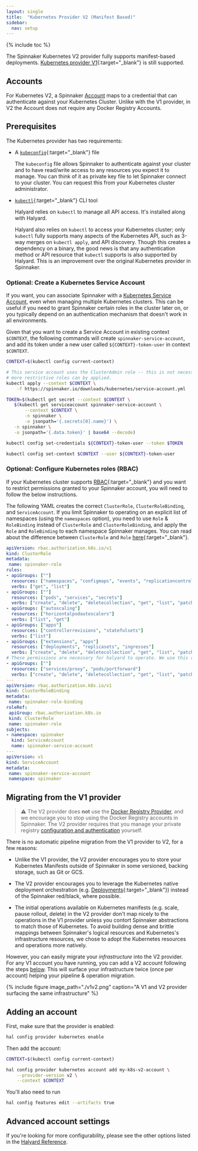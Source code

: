 ```yaml
---
layout: single
title:  "Kubernetes Provider V2 (Manifest Based)"
sidebar:
  nav: setup
---
```



{% include toc %}

The Spinnaker Kubernetes V2 provider fully supports manifest-based deployments.
[Kubernetes provider V1](https://www.spinnaker.io/setup/install/providers/kubernetes/){:target="\_blank"}
is still supported.

## Accounts

For Kubernetes V2, a Spinnaker [Account](/concepts/providers/#accounts) maps to a
credential that can authenticate against your Kubernetes Cluster. Unlike with
the V1 provider, in V2 the Account does not require any Docker Registry
Accounts.

## Prerequisites

The Kubernetes provider has two requirements:

* A [`kubeconfig`](https://kubernetes.io/docs/concepts/configuration/organize-cluster-access-kubeconfig/){:target="\_blank"} file

    The `kubeconfig` file allows Spinnaker to authenticate against your cluster 
    and to have read/write access to any resources you expect it to manage. You
    can think of it as private key file to let Spinnaker connect to your cluster.
    You can request this from your Kubernetes cluster administrator.

* [`kubectl`](https://kubernetes.io/docs/user-guide/kubectl/){:target="\_blank"} CLI tool

    Halyard relies on `kubectl` to manage all API access. It's installed
    along with Halyard.

    Halyard also relies on `kubectl` to access your Kubernetes cluster; only
    `kubectl` fully supports many aspects of the Kubernetes API, such as 3-way
    merges on `kubectl apply`, and API discovery. Though this creates a
    dependency on a binary, the good news is that any authentication method or
    API resource that `kubectl` supports is also supported by Halyard. This
    is an improvement over the original Kubernetes provider in Spinnaker.


<span class="begin-collapsible-section"></span>

### Optional: Create a Kubernetes Service Account

If you want, you can associate Spinnaker with a [Kubernetes Service
Account](https://kubernetes.io/docs/reference/access-authn-authz/service-accounts-admin/),
even when managing multiple Kubernetes clusters. This can be useful if you need
to grant Spinnaker certain roles in the cluster later on, or you typically
depend on an authentication mechanism that doesn't work in all environments.

Given that you want to create a Service Account in existing context `$CONTEXT`,
the following commands will create `spinnaker-service-account`, and add its
token under a new user called `${CONTEXT}-token-user` in context `$CONTEXT`.

```bash
CONTEXT=$(kubectl config current-context)

# This service account uses the ClusterAdmin role -- this is not necessary, 
# more restrictive roles can by applied.
kubectl apply --context $CONTEXT \
    -f https://spinnaker.io/downloads/kubernetes/service-account.yml

TOKEN=$(kubectl get secret --context $CONTEXT \
   $(kubectl get serviceaccount spinnaker-service-account \
       --context $CONTEXT \
       -n spinnaker \
       -o jsonpath='{.secrets[0].name}') \
   -n spinnaker \
   -o jsonpath='{.data.token}' | base64 --decode)

kubectl config set-credentials ${CONTEXT}-token-user --token $TOKEN

kubectl config set-context $CONTEXT --user ${CONTEXT}-token-user
```

<span class="end-collapsible-section"></span>

<span class="begin-collapsible-section"></span>

### Optional: Configure Kubernetes roles (RBAC)

If your Kubernetes cluster supports
[RBAC](https://kubernetes.io/docs/admin/authorization/rbac/){:target="\_blank"}
and you want to restrict permissions granted to your Spinnaker account, you
will need to follow the below instructions.

The following YAML creates the correct `ClusterRole`, `ClusterRoleBinding`, and
`ServiceAccount`. If you limit Spinnaker to operating on an explicit list of
namespaces (using the `namespaces` option), you need to use `Role` &
`RoleBinding` instead of `ClusterRole` and `ClusterRoleBinding`, and apply the
`Role` and `RoleBinding` to each namespace Spinnaker manages. You can read
about the difference between `ClusterRole` and `Role`
[here](https://kubernetes.io/docs/admin/authorization/rbac/#rolebinding-and-clusterrolebinding){:target="\_blank"}.

```yaml
apiVersion: rbac.authorization.k8s.io/v1
kind: ClusterRole
metadata:
 name: spinnaker-role
rules:
- apiGroups: [""]
  resources: ["namespaces", "configmaps", "events", "replicationcontrollers", "serviceaccounts", "pods/log"]
  verbs: ["get", "list"]
- apiGroups: [""]
  resources: ["pods", "services", "secrets"]
  verbs: ["create", "delete", "deletecollection", "get", "list", "patch", "update", "watch"]
- apiGroups: ["autoscaling"]
  resources: ["horizontalpodautoscalers"]
  verbs: ["list", "get"]
- apiGroups: ["apps"]
  resources: ["controllerrevisions", "statefulsets"]
  verbs: ["list"]
- apiGroups: ["extensions", "apps"]
  resources: ["deployments", "replicasets", "ingresses"]
  verbs: ["create", "delete", "deletecollection", "get", "list", "patch", "update", "watch"]
# These permissions are necessary for halyard to operate. We use this role also to deploy Spinnaker itself.
- apiGroups: [""]
  resources: ["services/proxy", "pods/portforward"]
  verbs: ["create", "delete", "deletecollection", "get", "list", "patch", "update", "watch"]
---
apiVersion: rbac.authorization.k8s.io/v1
kind: ClusterRoleBinding
metadata:
 name: spinnaker-role-binding
roleRef:
 apiGroup: rbac.authorization.k8s.io
 kind: ClusterRole
 name: spinnaker-role
subjects:
- namespace: spinnaker
  kind: ServiceAccount
  name: spinnaker-service-account
---
apiVersion: v1
kind: ServiceAccount
metadata:
 name: spinnaker-service-account
 namespace: spinnaker
```

<span class="end-collapsible-section"></span>

<span class="begin-collapsible-section"></span>

## Migrating from the V1 provider

> :warning: The V2 provider does __not__ use the [Docker Registry
> Provider](https://www.spinnaker.io/setup/install/providers/docker-registry/), and we
> encourage you to stop using the Docker Registry accounts in Spinnaker.  The
> V2 provider requires that you manage your private registry [configuration and
> authentication](https://kubernetes.io/docs/tasks/configure-pod-container/pull-image-private-registry/)
> yourself.

There is no automatic pipeline migration from the V1 provider to V2, for a few
reasons:

* Unlike the V1 provider, the V2 provider encourages you to store your
  Kubernetes Manifests outside of Spinnaker in some versioned, backing storage,
  such as Git or GCS.

* The V2 provider encourages you to leverage the Kubernetes native deployment
  orchestration (e.g.
  [Deployments](https://kubernetes.io/docs/concepts/workloads/controllers/deployment/){:target="\_blank"})
  instead of the Spinnaker red/black, where possible.

* The initial operations available on Kubernetes manifests (e.g. scale, pause
  rollout, delete) in the V2 provider don't map nicely to the operations in the
  V1 provider unless you contort Spinnaker abstractions to match those of
  Kubernetes. To avoid building dense and brittle mappings between Spinnaker's
  logical resources and Kubernetes's infrastructure resources, we chose to
  adopt the Kubernetes resources and operations more natively.

However, you can easily migrate your _infrastructure_ into the V2 provider.
For any V1 account you have running, you can add a V2 account following the
steps [below](#adding-an-account). This will surface your infrastructure twice
(once per account) helping your pipeline & operation migration.

{% include figure image_path="./v1v2.png" caption="A V1 and V2 provider
surfacing the same infrastructure" %}

<span class="end-collapsible-section"></span>

## Adding an account

First, make sure that the provider is enabled:

```bash
hal config provider kubernetes enable
```

Then add the account:

```bash
CONTEXT=$(kubectl config current-context)

hal config provider kubernetes account add my-k8s-v2-account \
    --provider-version v2 \
    --context $CONTEXT
```

You'll also need to run

```bash
hal config features edit --artifacts true
```

## Advanced account settings

If you're looking for more configurability, please see the other options listed
in the [Halyard
Reference](/reference/halyard/commands#hal-config-provider-kubernetes-account-add).
